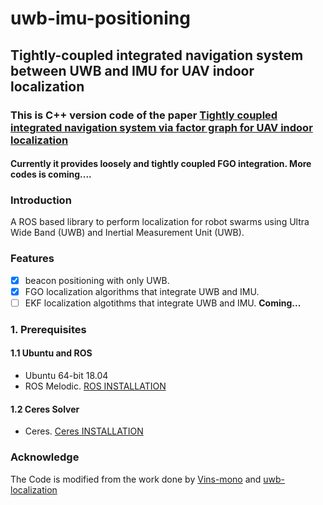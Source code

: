 # uwb-imu-positioning
## Tightly-coupled integrated navigation system between UWB and IMU for UAV indoor localization
### This is C++ version code of the paper [Tightly coupled integrated navigation system via factor graph for UAV indoor localization](https://www.sciencedirect.com/science/article/pii/S127096382031052X) 
#### Currently it provides loosely and tightly coupled FGO integration. More codes is coming....

### Introduction
A ROS based library to perform localization for robot swarms using Ultra Wide Band (UWB) and Inertial Measurement Unit (UWB).

### Features
- [x] beacon positioning with only UWB.
- [x] FGO localization algorithms that integrate UWB and IMU.
- [ ] EKF localization algotithms that integrate UWB and IMU. **Coming...**

### 1. Prerequisites
#### 1.1 Ubuntu and ROS
   * Ubuntu 64-bit 18.04
   * ROS Melodic. [ROS INSTALLATION](http://wiki.ros.org/ROS/Installation)
   
#### 1.2 Ceres Solver
   * Ceres. [Ceres INSTALLATION](http://ceres-solver.org/installation.html)



### Acknowledge
The Code is modified from the work done by [Vins-mono](https://github.com/HKUST-Aerial-Robotics/VINS-Mono) and [uwb-localization](https://github.com/lijx10/uwb-localization)
